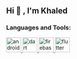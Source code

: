 ## Hi 👋 , I'm Khaled


<h3 align="left">Languages and Tools:</h3>
<p align="left"> <a href="https://developer.android.com" target="_blank" rel="noreferrer"> <img src="https://files.softicons.com/download/android-icons/flat-icons-add-on-1-by-martz90/png/512x512/android.png" alt="android" width="40" height="40"/> </a> <a href="https://dart.dev" target="_blank" rel="noreferrer"> <img src="https://w7.pngwing.com/pngs/254/389/png-transparent-dart-dart-language-flutter-app-development-programming-language-google-3d-icon-thumbnail.png" alt="dart" width="40" height="40"/> </a> <a href="https://firebase.google.com/" target="_blank" rel="noreferrer"> <img src="https://www.vectorlogo.zone/logos/firebase/firebase-icon.svg" alt="firebase" width="40" height="40"/> </a> <a href="https://flutter.dev" target="_blank" rel="noreferrer"> <img src="https://w7.pngwing.com/pngs/816/523/png-transparent-flutter-dart-ui-toolkit-application-development-google-cross-platform-3d-icon-thumbnail.png" alt="flutter" width="40" height="40"/> </a> </p>


<!--
**KhaledAnany/KhaledAnany** is a ✨ _special_ ✨ repository because its `README.md` (this file) appears on your GitHub profile.

Here are some ideas to get you started:

- 🔭 I’m currently working on ...
- 🌱 I’m currently learning ...
- 👯 I’m looking to collaborate on ...
- 🤔 I’m looking for help with ...
- 💬 Ask me about ...
- 📫 How to reach me: ...
- 😄 Pronouns: ...
- ⚡ Fun fact: ...
-->
